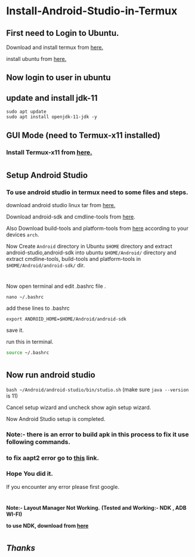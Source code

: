 # Install-Android-Studio-in-Termux

## First need to Login to Ubuntu.

Download and install termux from [here.](https://github.com/termux/termux-app/releases)

install ubuntu from [here.](install-ubuntu-on-termux.md)

## Now login to user in ubuntu

## update and install jdk-11

```
sudo apt update
sudo apt install openjdk-11-jdk -y
```
## GUI Mode (need to Termux-x11 installed) 
### Install Termux-x11 from [here.](install-termux-x11.md)

#
## Setup Android Studio

### To use android studio in termux need to some files and steps.

download android studio linux tar from [here.](https://developer.android.com/studio)


Download android-sdk and cmdline-tools from [here](https://github.com/AndroidIDEOfficial/androidide-tools/releases/tag/sdk).

Also Download build-tools and platform-tools from [here](https://github.com/AndroidIDEOfficial/androidide-tools/releases/tag/sdk) according to your devices `arch`.


Now Create `Android` directory in Ubuntu `$HOME` directory
and extract android-studio,android-sdk into ubuntu `$HOME/Android/` directory
and extract cmdline-tools, build-tools and platform-tools in `$HOME/Android/android-sdk/` dir.

#
Now open terminal and edit .bashrc file .
```
nano ~/.bashrc
```
add these lines to .bashrc

```
export ANDROID_HOME=$HOME/Android/android-sdk
```
save it.

run this in terminal.
```bash 
source ~/.bashrc
```
#
## Now run android studio 

`bash ~/Android/android-studio/bin/studio.sh`
(make sure `java --version` is 11)

Cancel setup wizard and uncheck show agin setup wizard.

Now Android Studio setup is completed.

### Note:- there is an error to build apk in this process to fix it use following commands.

### to fix aapt2 error go to [this](https://github.com/Lzhiyong/termux-ndk/issues/106#issuecomment-1133898302) link.


### Hope You did it.

If you encounter any error please first google.
#
**Note:- Layout Manager Not Working.**
**(Tested and Working:- NDK , ADB WI-FI)**

**to use NDK, download from [here](https://github.com/Lzhiyong/termux-ndk/releases)**
#
## $Thanks$
